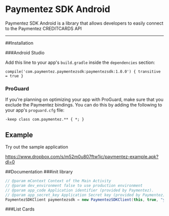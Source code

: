 Paymentez SDK Android
===================


 Paymentez SDK Android is a library that allows developers to easily connect to the Paymentez CREDITCARDS API

----------

##Installation

###Android Studio

Add this line to your app's `build.gradle` inside the `dependencies` section:

    compile('com.paymentez.paymentezsdk:paymentezsdk:1.0.0') { transitive = true }


### ProGuard

If you're planning on optimizing your app with ProGuard, make sure that you exclude the Paymentez bindings. You can do this by adding the following to your app's `proguard.cfg` file:

    -keep class com.paymentez.** { *; }

## Example
Try out the sample application

https://www.dropbox.com/s/m52m0u807ftw1jc/paymentez-example.apk?dl=0

##Documentation
###init library
```java
// @param mContext Context of the Main Activity
// @param dev_environment false to use production environment
// @param app_code Application identifier (provided by Paymentez).
// @param app_secret_key Application Secret key (provided by Paymentez).
PaymentezSDKClient paymentezsdk = new PaymentezSDKClient(this, true, "your_app_code", "your_app_secret_key");
```
###List Cards
```java

```

